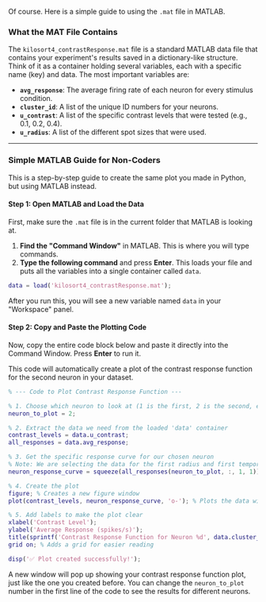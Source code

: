 Of course. Here is a simple guide to using the `.mat` file in MATLAB.

### What the MAT File Contains

The `kilosort4_contrastResponse.mat` file is a standard MATLAB data file that contains your experiment's results saved in a dictionary-like structure. Think of it as a container holding several variables, each with a specific name (key) and data. The most important variables are:

  * **`avg_response`**: The average firing rate of each neuron for every stimulus condition.
  * **`cluster_id`**: A list of the unique ID numbers for your neurons.
  * **`u_contrast`**: A list of the specific contrast levels that were tested (e.g., 0.1, 0.2, 0.4).
  * **`u_radius`**: A list of the different spot sizes that were used.

-----

### Simple MATLAB Guide for Non-Coders

This is a step-by-step guide to create the same plot you made in Python, but using MATLAB instead.

#### Step 1: Open MATLAB and Load the Data

First, make sure the `.mat` file is in the current folder that MATLAB is looking at.

1.  **Find the "Command Window"** in MATLAB. This is where you will type commands.
2.  **Type the following command** and press **Enter**. This loads your file and puts all the variables into a single container called `data`.

<!-- end list -->

```matlab
data = load('kilosort4_contrastResponse.mat');
```

After you run this, you will see a new variable named `data` in your "Workspace" panel.

#### Step 2: Copy and Paste the Plotting Code

Now, copy the entire code block below and paste it directly into the Command Window. Press **Enter** to run it.

This code will automatically create a plot of the contrast response function for the second neuron in your dataset.

```matlab
% --- Code to Plot Contrast Response Function ---

% 1. Choose which neuron to look at (1 is the first, 2 is the second, etc.)
neuron_to_plot = 2;

% 2. Extract the data we need from the loaded 'data' container
contrast_levels = data.u_contrast;
all_responses = data.avg_response;

% 3. Get the specific response curve for our chosen neuron
% Note: We are selecting the data for the first radius and first temporal frequency
neuron_response_curve = squeeze(all_responses(neuron_to_plot, :, 1, 1));

% 4. Create the plot
figure; % Creates a new figure window
plot(contrast_levels, neuron_response_curve, 'o-'); % Plots the data with markers and a line

% 5. Add labels to make the plot clear
xlabel('Contrast Level');
ylabel('Average Response (spikes/s)');
title(sprintf('Contrast Response Function for Neuron %d', data.cluster_id(neuron_to_plot)));
grid on; % Adds a grid for easier reading

disp('✅ Plot created successfully!');
```

A new window will pop up showing your contrast response function plot, just like the one you created before. You can change the `neuron_to_plot` number in the first line of the code to see the results for different neurons.
